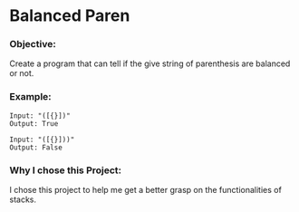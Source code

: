 # Balanced Paren

### Objective:
Create a program that can tell if the give string of parenthesis are balanced or not.

### Example:
```
Input: "([{}])"
Output: True
```
```
Input: "([{}]))"
Output: False
```

### Why I chose this Project:
I chose this project to help me get a better grasp on the functionalities of stacks.
